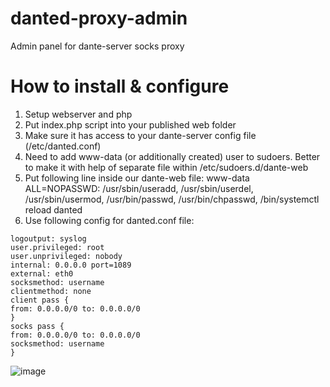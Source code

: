 # danted-proxy-admin
Admin panel for dante-server socks proxy
# How to install & configure
1. Setup webserver and php
2. Put index.php script into your published web folder
3. Make sure it has access to your dante-server config file (/etc/danted.conf)
4. Need to add www-data (or additionally created) user to sudoers. Better to make it with help of separate file within /etc/sudoers.d/dante-web
5. Put following line inside our dante-web file: www-data ALL=NOPASSWD: /usr/sbin/useradd, /usr/sbin/userdel, /usr/sbin/usermod, /usr/bin/passwd, /usr/bin/chpasswd, /bin/systemctl reload danted
6. Use following config for danted.conf file:

```
logoutput: syslog
user.privileged: root
user.unprivileged: nobody
internal: 0.0.0.0 port=1089
external: eth0
socksmethod: username
clientmethod: none
client pass {
from: 0.0.0.0/0 to: 0.0.0.0/0
}
socks pass {
from: 0.0.0.0/0 to: 0.0.0.0/0
socksmethod: username
}
```
![image](https://github.com/user-attachments/assets/ff60e996-51aa-40f9-9951-d52556dc3eb9)
